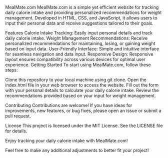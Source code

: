 MealMate.com
MealMate.com is a simple yet efficient website for tracking daily calorie intake and providing personalized recommendations for weight management. Developed in HTML, CSS, and JavaScript, it allows users to input their personal data and receive suggestions tailored to their goals.

Features
Calorie Intake Tracking: Easily input personal details and track daily calorie intake.
Weight Management Recommendations: Receive personalized recommendations for maintaining, losing, or gaining weight based on input data.
User-Friendly Interface: Simple and intuitive interface for seamless navigation and data input.
Responsive Design: Responsive layout ensures compatibility across various devices for optimal user experience.
Getting Started
To start using MealMate.com, follow these steps:

Clone this repository to your local machine using git clone.
Open the index.html file in your web browser to access the website.
Fill out the form with your personal details to calculate your daily calorie intake.
Review the recommendations provided based on your input for weight management.

Contributing
Contributions are welcome! If you have ideas for improvements, new features, or bug fixes, please open an issue or submit a pull request.

License
This project is licensed under the MIT License. See the LICENSE file for details.

Enjoy tracking your daily calorie intake with MealMate.com!

Feel free to make any additional adjustments to better fit your project!






